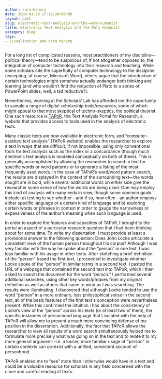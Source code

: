```yaml
---
author: sara-henary
date: 2009-03-30 17:18:34+00:00
layout: post
slug: electronic-text-analysis-and-the-wary-humanist
title: Electronic Text Analysis and the Wary Humanist
category: blog
tags:
- visualization and data mining
---
```


For a long list of complicated reasons, most practitioners of my discipline&mdash;political theory&mdash;tend to be suspicious of, if not altogether opposed to, the integration of computer technology into their research and teaching. While some scholars cite the superfluity of computer technology to the discipline (excepting, of course, Microsoft Word), others argue that the introduction of certain technologies might somehow actually endanger both thinking and learning (and who wouldn’t find the reduction of Plato to a series of PowerPoint slides, well, a tad reductive?).



Nevertheless, working at the Scholars’ Lab has afforded me the opportunity to sample a range of digital scholarship tools/resources, some of which might appeal to that most skeptical of techno-skeptics, the political theorist. One such resource is [TAPoR](http://portal.tapor.ca/portal/portal), the Text Analysis Portal for Research, a website that provides access to tools used in the analysis of electronic texts.

Many classic texts are now available in electronic form, and “computer-assisted text analysis” (TAPoR website) enables the researcher to explore a text in ways that are difficult, if not impossible, using only conventional tools for text analysis such as the index or a concordance (though much electronic text analysis is modeled conceptually on both of these). This is generally accomplished by allowing the researcher to search a text for specific words or word patterns or to generate a listing of the most frequently used words. In the case of TAPoR’s word/word pattern search, the results are displayed in the context of the surrounding text&mdash;the words sought are in bold, while several additional words on either side give the researcher some sense of how the words are being used. One may employ this kind of analysis with many ends in view, though some common goals include: a) testing to see whether&mdash;and if so, how often&mdash;an author employs either specific language or a certain kind of language and b) exploring certain words or phrases in context in order to gauge the narrowness or expansiveness of the author’s meaning when such language is used.

In order to explore the features and capacities of TAPoR, I brought to the portal an aspect of a particular research question that I had been thinking about for some time. To write my dissertation, I must provide at least a provisional answer to the following question: Does John Locke articulate a consistent view of the human person throughout his corpus? Although I was very familiar with the way he spoke about the “person” in one text, I was less familiar with his usage in other texts. After sketching a brief definition of the “person” based the first text, I proceeded to investigate whether Locke spoke of the “person” in similar terms in a second text. I pasted the URL of a webpage that contained the second text into TAPoR, which I then asked to search the document for the word “person.” I performed several additional searches, using other key words/phrases from my original definition as well as others that came to mind as I was searching. The results were illuminating. I discovered that although Locke tended to use the word “person” in a more ordinary, less philosophical sense in the second text, all of the basic features of the first text's conception were nevertheless present. While this confirmed the intuition I had about the consistency of Locke’s view of the “person” across his texts (or at least two of them), the specific instances of personhood language that I isolated with the help of TAPoR will allow me to present a much more convincing defense of my position in the dissertation. Additionally, the fact that TAPoR allows the researcher to view all results of a word search simultaneously helped me to formulate more precisely what was going on in the text and to relate it to my more general argument--i.e. a looser, more familiar usage of "person" in certain contexts can co-exist with a unified, consistent account of personhood.

TAPoR enabled me to “see” more than I otherwise would have in a text and could be a valuable resource for scholars in any field concerned with the close and careful reading of texts.
